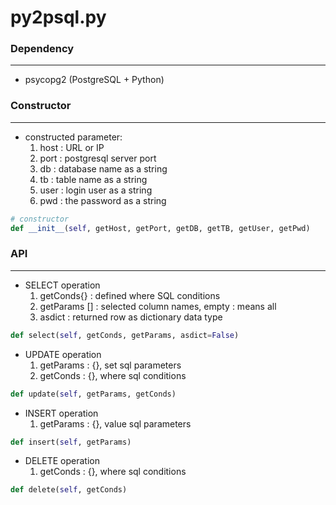 # py2psql.py

<script type="text/javascript" src="../js/general.js"></script>

### Dependency
---

* psycopg2 (PostgreSQL + Python)

### Constructor
---

* constructed parameter:
  1. host : URL or IP
  2. port : postgresql server port
  3. db : database name as a string
  4. tb : table name as a string
  5. user : login user as a string
  6. pwd : the password as a string

```python
# constructor
def __init__(self, getHost, getPort, getDB, getTB, getUser, getPwd)
```

### API
---

* SELECT operation
  1. getConds{} : defined where SQL conditions
  2. getParams [] : selected column names, empty : means all
  3. asdict : returned row as dictionary data type

```python
def select(self, getConds, getParams, asdict=False)
```

* UPDATE operation
  1. getParams : {}, set sql parameters	
  2. getConds : {}, where sql conditions

```python
def update(self, getParams, getConds)
```

* INSERT operation
  1. getParams : {}, value sql parameters	

```python
def insert(self, getParams)
```

* DELETE operation
  1. getConds : {}, where sql conditions

```python
def delete(self, getConds)
```






